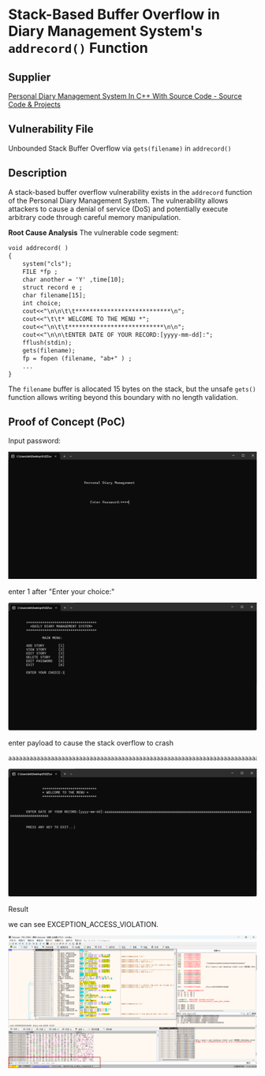 # **Stack-Based Buffer Overflow in Diary Management System's `addrecord()` Function**

## **Supplier**

[Personal Diary Management System In C++ With Source Code - Source Code & Projects](https://code-projects.org/personal-diary-management-system-in-c-with-source-code/)

## **Vulnerability File**

Unbounded Stack Buffer Overflow via `gets(filename)` in `addrecord()`

## **Description**

A stack-based buffer overflow vulnerability exists in the `addrecord` function of the Personal Diary Management System. The vulnerability allows attackers to cause a denial of service (DoS) and potentially execute arbitrary code through careful memory manipulation.

**Root Cause Analysis**
The vulnerable code segment:



```
void addrecord( )
{
    system("cls");
    FILE *fp ;
    char another = 'Y' ,time[10];
    struct record e ;
    char filename[15];
    int choice;
    cout<<"\n\n\t\t***************************\n";
    cout<<"\t\t* WELCOME TO THE MENU *";
    cout<<"\n\t\t***************************\n\n";
    cout<<"\n\n\tENTER DATE OF YOUR RECORD:[yyyy-mm-dd]:";
    fflush(stdin);
    gets(filename);
    fp = fopen (filename, "ab+" ) ;
    ...
}
```

The `filename` buffer is allocated 15 bytes on the stack, but the unsafe `gets()` function allows writing beyond this boundary with no length validation.

## **Proof of Concept (PoC)**

Input password:

![image-20250416103922216](https://raw.githubusercontent.com/zzzxc643/images/main/image/image-20250416103922216.png)



enter 1 after   "Enter your choice:"

![image-20250416103945073](https://raw.githubusercontent.com/zzzxc643/images/main/image/image-20250416103945073.png)



enter payload to cause the stack overflow to crash

```
aaaaaaaaaaaaaaaaaaaaaaaaaaaaaaaaaaaaaaaaaaaaaaaaaaaaaaaaaaaaaaaaaaaaaaaaaaaaaaaaaaaaaaaaaaaa
```



![image-20250416104134199](https://raw.githubusercontent.com/zzzxc643/images/main/image/image-20250416104134199.png)



Result

we can see EXCEPTION_ACCESS_VIOLATION.

![image-20250416104236382](https://raw.githubusercontent.com/zzzxc643/images/main/image/image-20250416104236382.png)